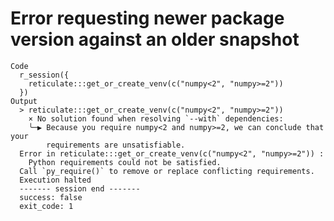 # Error requesting newer package version against an older snapshot

    Code
      r_session({
        reticulate:::get_or_create_venv(c("numpy<2", "numpy>=2"))
      })
    Output
      > reticulate:::get_or_create_venv(c("numpy<2", "numpy>=2"))
        × No solution found when resolving `--with` dependencies:
        ╰─▶ Because you require numpy<2 and numpy>=2, we can conclude that your
            requirements are unsatisfiable.
      Error in reticulate:::get_or_create_venv(c("numpy<2", "numpy>=2")) : 
        Python requirements could not be satisfied.
      Call `py_require()` to remove or replace conflicting requirements.
      Execution halted
      ------- session end -------
      success: false
      exit_code: 1

